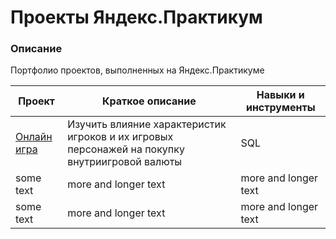 # Проекты Яндекс.Практикум
### Описание  
Портфолио проектов, выполненных на Яндекс.Практикуме

|Проект|Краткое описание|Навыки и инструменты|
|-----------|-----------|-----------|
|[Онлайн игра][link1]|Изучить влияние характеристик игроков и их игровых персонажей на покупку внутриигровой валюты|SQL|
|some text|more and longer text|more and longer text|
|some text|more and longer text|more and longer text|

[link1]: https://github.com/mar-mari/yandex_practicum_projects/tree/main/online_game

<!--
<table>
  <tr>
    <th><center>Проект</center></th>
    <th><center>Краткое описание</center></th>
    <th><center>Навыки и инструменты</center></th>
  </tr>
  <tr>
    <td> [Онлайн игра][link1] </td>
    <td>Изучить влияние характеристик игроков и их игровых персонажей на покупку внутриигровой валюты</td>
    <td>SQL</td>
  </tr>
  <tr>
    <td>Текст 3</td>
    <td>Текст 4</td>
    <td>Текст 2</td>
  </tr>
  <tr>
    <td>Интерактивный дашборд</td>
    <td>Разработка дашборда для анализа прошедших TED конференций</td>
    <td>DataLens</td>
  </tr>
</table>
  -->
